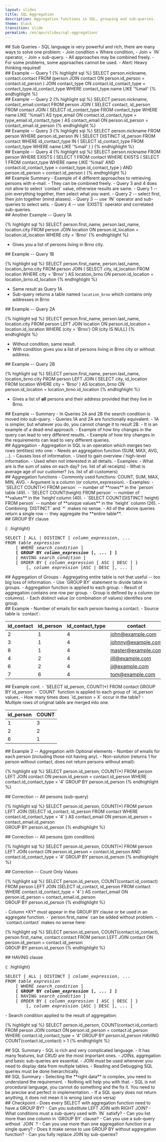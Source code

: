 ```yaml
---
layout: slides
title: SQL Aggregation
description: Aggregation functions in SQL, grouping and sub-queries. 
theme: black
transition: slide
permalink: /en/apv/slides/sql-aggregation/
---
```


<section markdown='1'>
## Sub Queries
- SQL language is very powerful and rich, there are many ways to solve one problem:
    - Join condition × Where condition,
    - Join × `IN` operator,
    - Join × sub-query.
- All approaches may be combined freely.
- For some problems, some approaches cannot be used.
- Alert: Heavy thinking required!
</section>

<section markdown='1'>
## Example -- Query 1
{% highlight sql %}
SELECT person.nickname, contact.contact
FROM 
  (person JOIN contact 
    ON person.id_person = contact.id_person
  ) JOIN contact_type 
	ON contact.id_contact_type = 
      contact_type.id_contact_type
WHERE 
  contact_type.name LIKE '%mail'
{% endhighlight %}
</section>

<section markdown='1'>
## Example -- Query 2
{% highlight sql %}
SELECT person.nickname, contact_email.contact
FROM 
  person JOIN (
    SELECT contact, id_person FROM 
      contact JOIN (
        SELECT id_contact_type FROM 
          contact_type
        WHERE name LIKE '%mail') AS type_email 
      ON contact.id_contact_type = type_email.id_contact_type
  ) AS contact_email
  ON person.id_person = contact_email.id_person
{% endhighlight %}
</section>

<section markdown='1'>
## Example -- Query 3
{% highlight sql %}
SELECT person.nickname FROM person 
  WHERE person.id_person IN (
	SELECT DISTINCT id_person FROM contact 
	WHERE id_contact_type IN (
	  SELECT id_contact_type FROM contact_type 
	  WHERE name LIKE '%mail'
	)
)
{% endhighlight %}
</section>

<section markdown='1'>
## Example -- Query 4
{% highlight sql %}
SELECT person.nickname
FROM person 
WHERE EXISTS (
  SELECT 1 FROM 
    contact 
  WHERE EXISTS (
    SELECT 1 FROM 
      contact_type
    WHERE name LIKE '%mail' AND
      contact.id_contact_type = contact_type.id_contact_type 
  ) AND person.id_person = contact.id_person
)
{% endhighlight %}
</section>

<section markdown='1'>
## Example Summary
- Example of 4 different approaches to retrieving persons with e-mail. 
    - They can be combined freely.
- Query 3 and 4 does not allow to select `contact` value, otherwise results are same.
- Query 1 -- join everything together, then select what you want.
- Query 2 -- select first, then join together (mind aliases).
- Query 3 -- use `IN` operator and sub-queries to select sets.
- Query 4 -- use `EXISTS` operator and correlated sub-queries.  
</section>

<section markdown='1'>
## Another Example -- Query 1A

{% highlight sql %}
SELECT person.first_name, person.last_name, 
  location.city
FROM 
  person JOIN location 
    ON person.id_location = location.id_location
WHERE city = 'Brno'
{% endhighlight %}

- Gives you a list of persons living in Brno city.
</section>

<section markdown='1'>
## Example -- Query 1B

{% highlight sql %}
SELECT person.first_name, person.last_name, 
  location_brno.city
FROM person
  JOIN (
    SELECT city, id_location 
	  FROM location
	  WHERE city = 'Brno'
  ) AS location_brno
ON person.id_location = location_brno.id_location
{% endhighlight %}

- Same result as Query 1A
- Sub-query returns a table named `location_brno` which contains only addresses in Brno
</section>

<section markdown='1'>
## Example -- Query 2A

{% highlight sql %}
SELECT person.first_name, person.last_name, 
  location.city
FROM 
  person LEFT JOIN location 
  ON person.id_location = location.id_location
WHERE (city = 'Brno') OR (city IS NULL)
{% endhighlight %}

- Without condition, same result.
- With condition gives you a list of persons living in Brno city or without address.
</section>

<section markdown='1'>
## Example -- Query 2B

{% highlight sql %}
SELECT person.first_name, person.last_name, 
  location_brno.city
FROM person
  LEFT JOIN (
    SELECT city, id_location 
  FROM location
    WHERE city = 'Brno'
  ) AS location_brno
ON person.id_location = location_brno.id_location
{% endhighlight %}

- Gives a list of **all** persons and their address provided that they live in Brno.
</section>

<section markdown='1'>
## Example -- Summary
- In Queries 2A and 2B the search condition is moved into sub-query.     
- Queries 1A and 2A are functionally equivalent.
    - 1A is simpler, but whatever you do, you cannot change it to result 2B.
    - It is an example of a dead-end approach.
- Example of how tiny changes in the query can lead to very different results.
- Example of how tiny changes in the requirements can lead to very different queries.
</section>

<section markdown='1'>
## Aggregation
- Aggregation in SQL is an operation which merges two rows (entities) into one:
    - Needs an aggregation function (SUM, MAX, AVG, ...).
    - Causes loss of information.
- Used to gain overview / high-level information.    
- Used when not interested in all details.
- Examples:
    - What are is the sum of sales on each day? (vs. list of all receipts)
    - What is average age of our customer? (vs. list of all customers)
</section>

<section markdown='1'>
## Aggregation functions
- Commonly used functions: COUNT, SUM, MAX, MIN, AVG.
- Argument is a column (or column_expression).
- Examples:
    - `SELECT COUNT(*) FROM person` -- number of **rows** in the `person` table (49).
    - `SELECT COUNT(height) FROM person` -- number of **values** in the `height`column (40).
    - `SELECT COUNT(DISTINCT height) FROM person` -- number of **unique values** in the `height` column (26).
    - Combining `DISTINCT` and `*` makes no sense.
- All of the above queries return a single row -- they aggregate the **entire table**.    
</section>

<section markdown='1'>
## GROUP BY clause

{: .highlight}
<pre>
SELECT [ ALL | DISTINCT ] <em>column_expression</em>, ... 
FROM <em>table_expression</em> 
    [ WHERE <em>search_condition</em> ]
    <strong>[ GROUP BY <em>column_expression</em> [, ... ] ]</strong>
    [ HAVING <em>search_condition</em> ]  
    [ ORDER BY { <em>column_expression</em> [ ASC | DESC ] }
        [, <em>column_expression</em> [ASC | DESC ], ... ]
</pre>
</section>

<section markdown='1'>
## Aggregation of Groups
- Aggregating entire table is not that useful -- too big loss of information.
- Use `GROUP BY` statement to divide table in groups.
    - Aggregation function is applied to each group.
    - Result of aggregation contains one row per group.
    - Group is defined by a column (or columns).
    - Each distinct value (or combination of values) identifies one group.
</section>

<section markdown='1'>
## Example 
- Number of emails for each person having a contact.
- Source table is `contact`:

| id\_contact | id\_person | id\_contact\_type | contact        |
|------------|-----------|-----------------|--------------------|
| 2          | 1         | 4               | john@example.com   |
| 3          | 1         | 4               | johnny@example.com |
| 8          | 1         | 4               | master@example.com |
| 4          | 2         | 4               | jill@example.com   |
| 6          | 2         | 4               | jj@example.com     |
| 7          | 6         | 4               | tom@example.com    |

</section>

<section markdown='1'>
## Example cont.
- `SELECT id_person, COUNT(*) FROM contact GROUP BY id_person`
- `COUNT` function is applied to each group of `id_person` values.
    - How many times does `id_person = X` occur in the table?
    - Multiple rows of original table are merged into one. 

| id\_person | COUNT |
|-----------|-------|
| 1         | 3     |
| 2         | 2     |
| 6         | 1     |

</section>

<section markdown='1'>
## Example 2 -- Aggregation with Optional elements
- Number of emails for each person (including those not having any).
- Non-solution (returns 1 for person without contact, does not return persons without email):

{% highlight sql %}
SELECT person.id_person, COUNT(*) 
    FROM person LEFT JOIN contact
    ON person.id_person = contact.id_person
WHERE contact.id_contact_type = '4' 
GROUP BY person.id_person
{% endhighlight %}
</section>

<section markdown='1'>
## Correction -- All persons (sub-query)

{% highlight sql %}
SELECT person.id_person, COUNT(*) 
FROM person LEFT JOIN 
    (SELECT id_contact, id_person FROM contact 
    WHERE contact.id_contact_type = '4'
    ) AS contact_email
  ON person.id_person = contact_email.id_person  
GROUP BY person.id_person
{% endhighlight %}
</section>

<section markdown='1'>
## Correction -- All persons (join condition)

{% highlight sql %}
SELECT person.id_person, COUNT(*) 
  FROM person LEFT JOIN contact
  ON person.id_person = contact.id_person 
    AND contact.id_contact_type = '4' 
GROUP BY person.id_person
{% endhighlight %}
</section>

<section markdown='1'>
## Correction -- Count Only Values

{% highlight sql %}
SELECT person.id_person, 
  COUNT(contact.id_contact) 
FROM person LEFT JOIN 
    (SELECT id_contact, id_person FROM contact 
    WHERE contact.id_contact_type = '4'
    ) AS contact_email
  ON person.id_person = contact_email.id_person  
GROUP BY person.id_person
{% endhighlight %}
</section>


<section markdown='1'>
- Column *XY* must appear in the GROUP BY clause or be used in an aggregate function.
- `person.first_name` can be added without problem.
- `contact.contact` makes no sense here:

{% highlight sql %}
SELECT person.id_person, COUNT(contact.id_contact), 
  person.first_name, contact.contact
FROM person LEFT JOIN contact
  ON person.id_person = contact.id_person  
GROUP BY person.id_person
{% endhighlight %}
</section>

<section markdown='1'>
## HAVING clause

{: .highlight}
<pre>
SELECT [ ALL | DISTINCT ] <em>column_expression</em>, ... 
FROM <em>table_expression</em> 
    [ WHERE <em>search_condition</em> ]
    <strong>[ GROUP BY <em>column_expression</em> [, ... ] ]</strong>
    [ HAVING <em>search_condition</em> ]  
    [ ORDER BY { <em>column_expression</em> [ ASC | DESC ] }
        [, <em>column_expression</em> [ASC | DESC ], ... ]
</pre>
</section>

<section markdown='1'>
- Search condition applied to the result of aggregation:

{% highlight sql %}
SELECT person.id_person, COUNT(contact.id_contact) 
    FROM person JOIN contact
    ON person.id_person = contact.id_person
WHERE contact.id_contact_type = '4' 
GROUP BY person.id_person
HAVING COUNT(contact.id_contact) > 1
{% endhighlight %}
</section>

<section markdown='1'>
## SQL Summary
- SQL is rich and very complicated language.
- It has many features, but CRUD are the most important ones.
- JOINs, aggregation and basic sub-queries are essential.
- JOIN must be used whenever you need to display data from multiple tables.
- Reading and Debugging SQL queries must be done hierarchically.
</section>

<section markdown='1'>
## SQL Summary
- Selecting the **right data** is complex, you need to understand the requirement.
    - Nothing will help you with that.
    - SQL is not procedural language, you cannot do something and the fix it. You 
    need to be precise and perfect in implementation.
- If a SQL query does not return anything, it does not mean it is wrong (and vice versa) 
</section>

<section markdown='1'>
## Checkpoint
- Does every SELECT with aggregation function need to have a GROUP BY?
- Can you substitute LEFT JOIN with RIGHT JOIN?
- What conditions must a sub-query used with `IN` satisfy?
- Can you list more than one column in `GROUP BY` clause?
- Can you use a sub-query without `JOIN` ?
- Can you use more than one aggregation function in a single query? 
- Does it make sense to use GROUP BY without aggregation function?
- Can you fully replace JOIN by sub-queries?
</section>
